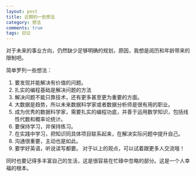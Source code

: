 ```yaml
---
layout: post
title: 近期的一些想法
category: 想法
comments: true
tags: 日记
---
```


对于未来的事业方向，仍然缺少足够明确的规划，原因，我想是阅历和年龄带来的限制吧。

简单罗列一些想法：
1. 要发现并能解决有价值的问题。
2. 扎实的编程基础是解决问题的方法
3. 解决问题不能只靠技术，还有更多甚至更为重要的方面。
4. 大数据是趋势，所以未来数据科学家或者数据分析师是很有用的职业。
5. 成为优秀的数据科学家，需要扎实的编程功底，并善于运用数学知识，包括线性代数和概率论统计。
6. 要保持学习，并保持练习。
7. 在实践中学习，把知识同具体项目联系起来，在解决实际问题中提升自己。
8. 沟通很重要，主动也是如此。
9. 要学好英语，听说读写都要。
对于以上的观点，可以试着跟更多人交流哦！

同时也要记得多丰富自己的生活，这是很容易在忙碌中忽略的部分。这是一个人幸福的根本。
